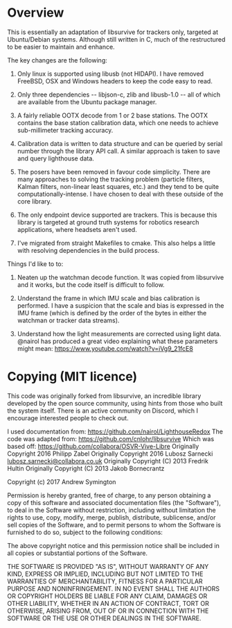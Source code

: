 # Overview

This is essentially an adaptation of libsurvive for trackers only,
targeted at Ubuntu/Debian systems. Although still written in C, much
of the restructured to be easier to maintain and enhance.

The key changes are the following:

  1. Only linux is supported using libusb (not HIDAPI). I have removed
     FreeBSD, OSX and Windows headers to keep the code easy to read.
 
  2. Only three dependencies -- libjson-c, zlib and libusb-1.0 -- all
     of which are available from the Ubuntu package manager.

  3. A fairly reliable OOTX decode from 1 or 2 base stations. The OOTX
     contains the base station calibration data, which one needs to
     achieve sub-millimeter tracking accuracy.

  4. Calibration data is written to data structure and can be queried
     by serial number through the library API call. A similar approach
     is taken to save and query lighthouse data.

  5. The posers have been removed in favour code simplicity. There are
     many approaches to solving the tracking problem (particle filters,
     Kalman filters, non-linear least squares, etc.) and they tend to
     be quite computationally-intense. I have chosen to deal with these
     outside of the core library.

  6. The only endpoint device supported are trackers. This is because
     this library is targeted at ground truth systems for robotics
     research applications, where headsets aren't used.

  7. I've migrated from straight Makefiles to cmake. This also helps
     a little with resolving dependencies in the build process.

Things I'd like to to:

  1. Neaten up the watchman decode function. It was copied from
     libsurvive and it works, but the code itself is difficult to follow.

  2. Understand the frame in which IMU scale and bias calibration is
     performed. I have a suspicion that the scale and bias is expressed
     in the IMU frame (which is defined by the order of the bytes in
     either the watchman or tracker data streams).

  3. Understand how the light measurements are corrected using light
     data. @nairol has produced a great video explaining what these
     parameters might mean: https://www.youtube.com/watch?v=iVg9_21fcE8

# Copying (MIT licence)

This code was originally forked from libsurvive, an incredible library
developed by the open source community, using hints from those who
built the system itself. There is an active community on Discord, which
I encourage interested people to check out.

I used documentation from: https://github.com/nairol/LighthouseRedox
The code was adapted from: https://github.com/cnlohr/libsurvive
Which was based off: https://github.com/collabora/OSVR-Vive-Libre
  Originally Copyright 2016 Philipp Zabel
  Originally Copyright 2016 Lubosz Sarnecki <lubosz.sarnecki@collabora.co.uk>
  Originally Copyright (C) 2013 Fredrik Hultin
  Originally Copyright (C) 2013 Jakob Bornecrantz

Copyright (c) 2017 Andrew Symington

Permission is hereby granted, free of charge, to any person obtaining a copy
of this software and associated documentation files (the "Software"), to deal
in the Software without restriction, including without limitation the rights
to use, copy, modify, merge, publish, distribute, sublicense, and/or sell
copies of the Software, and to permit persons to whom the Software is
furnished to do so, subject to the following conditions:

The above copyright notice and this permission notice shall be included in all
copies or substantial portions of the Software.

THE SOFTWARE IS PROVIDED "AS IS", WITHOUT WARRANTY OF ANY KIND, EXPRESS OR
IMPLIED, INCLUDING BUT NOT LIMITED TO THE WARRANTIES OF MERCHANTABILITY,
FITNESS FOR A PARTICULAR PURPOSE AND NONINFRINGEMENT. IN NO EVENT SHALL THE
AUTHORS OR COPYRIGHT HOLDERS BE LIABLE FOR ANY CLAIM, DAMAGES OR OTHER
LIABILITY, WHETHER IN AN ACTION OF CONTRACT, TORT OR OTHERWISE, ARISING FROM,
OUT OF OR IN CONNECTION WITH THE SOFTWARE OR THE USE OR OTHER DEALINGS IN THE
SOFTWARE.